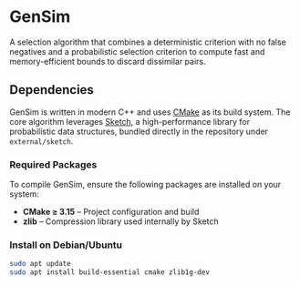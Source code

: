# GenSim

A selection algorithm that combines a deterministic criterion with no false negatives and a probabilistic selection criterion to compute fast and memory-efficient bounds to discard dissimilar pairs.

## Dependencies

GenSim is written in modern C++ and uses [CMake](https://cmake.org/) as its build system. The core algorithm leverages [Sketch](https://github.com/dnbaker/sketch), a high-performance library for probabilistic data structures, bundled directly in the repository under `external/sketch`.

### Required Packages

To compile GenSim, ensure the following packages are installed on your system:

- **CMake ≥ 3.15** – Project configuration and build
- **zlib** – Compression library used internally by Sketch

### Install on Debian/Ubuntu

```bash
sudo apt update
sudo apt install build-essential cmake zlib1g-dev
